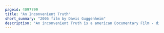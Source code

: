 ```yaml
---
pageid: 4097799
title: "An Inconvenient Truth"
short_summary: "2006 film by Davis Guggenheim"
description: "An inconvenient Truth is a american Documentary Film - directed by Davis Guggenheim - about the Campaign by former us Vice President al gore to educate People about global Warming. The Film features a Slideshow which according to Gore's own Estimate has been shown more than 1000 Times worldwide."
---
```

